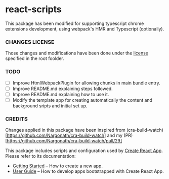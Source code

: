 # react-scripts

This package has been modified for supporting typescript chrome extensions development, using webpack's HMR and Typescript (optionally).

### CHANGES LICENSE

Those changes and modifications have been done under the [license](../../LICENSE) specified in the root foolder.

### TODO

- [ ] Improve HtmlWebpackPlugin for allowing chunks in main bundle entry.
- [ ] Improve README.md explaining steps followed.
- [ ] Improve README.md explaining how to use it.
- [ ] Modify the template app for creating automatically the content and background sripts and initial set up.

### CREDITS

Changes applied in this package have been inspired from (cra-build-watch)[https://github.com/Nargonath/cra-build-watch] and my (PR)[https://github.com/Nargonath/cra-build-watch/pull/29]

This package includes scripts and configuration used by [Create React App](https://github.com/facebook/create-react-app).<br>
Please refer to its documentation:

- [Getting Started](https://facebook.github.io/create-react-app/docs/getting-started) – How to create a new app.
- [User Guide](https://facebook.github.io/create-react-app/) – How to develop apps bootstrapped with Create React App.
